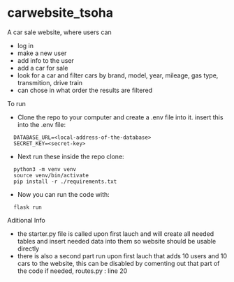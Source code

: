 # carwebsite_tsoha

A car sale website, where users can
- log in
- make a new user
- add info to the user
- add a car for sale
- look for a car and filter cars by brand, model, year, mileage, gas type, transmition, drive train
- can chose in what order the results are filtered
  
To run
- Clone the repo to your computer and create a .env file into it. insert this into the .env file:
```
  DATABASE_URL=<local-address-of-the-database>
  SECRET_KEY=<secret-key>
```
- Next run these inside the repo clone:
```
  python3 -m venv venv
  source venv/bin/activate
  pip install -r ./requirements.txt
```
- Now you can run the code with:
```
  flask run
```
Aditional Info
- the starter.py file is called upon first lauch and will create all needed tables and insert needed data into them so website should be usable directly
- there is also a second part run upon first lauch that adds 10 users and 10 cars to the website, this can be disabled by comenting out that part of the code if needed, routes.py : line 20
